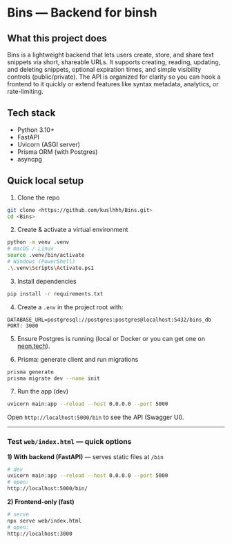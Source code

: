 # Bins — Backend for binsh

## What this project does

Bins is a lightweight backend that lets users create, store, and share text snippets via short, shareable URLs. It supports creating, reading, updating, and deleting snippets, optional expiration times, and simple visibility controls (public/private). The API is organized for clarity so you can hook a frontend to it quickly or extend features like syntax metadata, analytics, or rate-limiting.

## Tech stack

* Python 3.10+
* FastAPI
* Uvicorn (ASGI server)
* Prisma ORM (with Postgres)
* asyncpg

## Quick local setup

1. Clone the repo

```bash
git clone <https://github.com/kuslhhh/Bins.git>
cd <Bins>
```

2. Create & activate a virtual environment

```bash
python -m venv .venv
# macOS / Linux
source .venv/bin/activate
# Windows (PowerShell)
.\.venv\Scripts\Activate.ps1
```

3. Install dependencies

```bash
pip install -r requirements.txt
```

4. Create a `.env` in the project root with:

```
DATABASE_URL=postgresql://postgres:postgres@localhost:5432/bins_db
PORT: 3000
```

5. Ensure Postgres is running (local or Docker or you can get one on [neon.tech](https://console.neon.tech/)).

6. Prisma: generate client and run migrations

```bash
prisma generate 
prisma migrate dev --name init
```

7. Run the app (dev)

```bash
uvicorn main:app --reload --host 0.0.0.0 --port 5000
```

Open `http://localhost:5000/bin` to see the API (Swagger UI).

---

### Test `web/index.html` — quick options

**1) With backend (FastAPI)** — serves static files at `/bin`

```bash
# dev
uvicorn main:app --reload --host 0.0.0.0 --port 5000
# open:
http://localhost:5000/bin/   
```
**2) Frontend-only (fast)** 

```bash
# serve 
npx serve web/index.html
# open:
http://localhost:3000
```